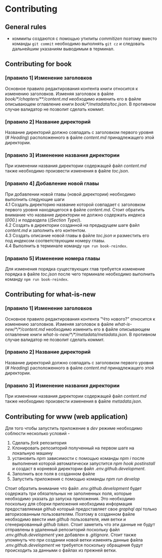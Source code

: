 # Contributing
## General rules
 - коммиты создаются с помощью утилиты _commitizen_ поэтому вместо команды `git commit` необходимо выполнять `git cz` и следовать дальнейшим указаниям выводимым в терминал.
## Contributing for book
### [правило 1] Изменение заголовков
 Основное правило редактирования контента книги относится к изменению заголовков. Изменяя заголовок в файле _book/\*/chapters/\*\*/content.md_ необходимо изменить его в файле описывающем оглавление книги _book/\*/metadata/toc.json_. В противном случае валидатор не позволит сделать коммит.
### [правило 2] Название директорий
Название директорий должно совпадать с заголовком первого уровня (_# Heading_) расположенного в файле _content.md_ принадлежащего этой директории.

### [правило 3] Изменение названия директории
При изменении названия директории содержащей файл _content.md_ также необходимо произвести изменения в файле _toc.json_.
### [правило 4] Добавление новой главы
При добавлении новой главы (новой директории) необходимо выполнить следующие шаги  
 4.1 Создать директорию название которой совпадает с заголовком первого уровня находящегося в файле _content.md_. Стоит обратить внимание что название директории не должно содержать индекса (_000._) и подраздела (_(Section Type)_).  
 4.2 Создать в директории созданной на предыдущем шаге файл _content.md_ и заполнить его контентом.  
 4.3 Создать описание новой главы в файле _toc.json_ и разместить его под индексом соответствующим номеру главы.  
 4.4 Выполнить в терминале команду `npm run book-reindex`.
### [правило 5] Изменение номера главы
Для изменения порядка существующих глав требуется изменение порядка в файле _toc.json_ после чего терминале необходимо выполнить команду `npm run book-reindex`.
## Contributing for what-is-new
### [правило 1] Изменение заголовков
 Основное правило редактирования контента "Что нового?" относится к изменению заголовков. Изменяя заголовок в файле _what-is-new/\*/\*/content.md_ необходимо изменить его в файле описывающем оглавление книги _what-is-new/\*/\*/metadata/metadata.json_. В противном случае валидатор не позволит сделать коммит.
### [правило 2] Название директорий
Название директорий должно совпадать с заголовком первого уровня (_# Heading_) расположенного в файле _content.md_ принадлежащего этой директории.

### [правило 3] Изменение названия директории
При изменении названия директории содержащей файл _content.md_ также необходимо произвести изменения в файле _metadata.json_.
## Contributing for www (web application)
Для того чтобы запустить приложение в _dev_ режиме необходимо соблюсти несколько условий -
1. Сделать _fork_ репозитория
2. Клонировать репозиторий полученный на первом шаге на локальную машину
3. установить _npm_ зависимости с помощью команды _npm i_ после выполнения которой автоматически запустится _npm hook_ _postinstall_ и создаст в корневой директории файл _.env.github.development_.
4. Заполнить все поля в созданном файле
5. Запустить приложения с помощью команды _npm run develop_


Стоит обратить внимание что файл _.env.github.development_ будет содержать три обязательных не заполненных поля, которые необходимо указать до запуска приложения. Это необходимо поскольку для сборки приложения необходима информация предоставляемая _github_ который предоставляет свое _graphql api_ только авторизованным пользователям. Поэтому в созданном файле необходимо ввести имя _github_ пользователя, имя ветки и сгенерированный _github token_. Стоит заметить что эти данные не будут отправлены в удаленный репозиторий поскольку файл _.env.github.development_ уже добавлен в _.gitignore_. Стоит также упомянуть что при создании новой ветки изменять данные файла _.env.github.development_ не требуется поскольку обращения будут происходить за данными о файлах из прежней ветки.
